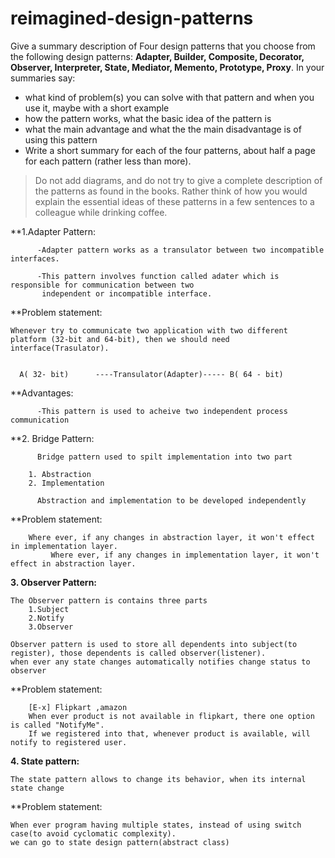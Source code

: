 # reimagined-design-patterns

Give a summary description of Four design patterns that you choose from the following design patterns: **Adapter,  Builder, Composite, Decorator, Observer, Interpreter, State, Mediator, Memento, Prototype, Proxy**. In your summaries say:

- what kind of problem(s) you can solve with that pattern and when you use it, maybe with a short example
- how the pattern works, what the basic idea of the pattern is
- what the main advantage and what the the main disadvantage is of using this pattern
- Write a short summary for each of the four patterns, about half a page for each pattern (rather less than more). 

> Do not add diagrams, and do not try to give a complete description of the patterns as found in the books. Rather think of how you would explain the essential ideas of these patterns in a few sentences to a colleague while drinking coffee.
> 



**1.Adapter Pattern:

          -Adapter pattern works as a transulator between two incompatible interfaces.
          
          -This pattern involves function called adater which is responsible for communication between two 
           independent or incompatible interface.

**Problem statement:

    Whenever try to communicate two application with two different platform (32-bit and 64-bit), then we should need interface(Trasulator).
      
      
      A( 32- bit)      ----Transulator(Adapter)----- B( 64 - bit)


**Advantages:

          -This pattern is used to acheive two independent process communication    
          
          
          
  
**2. Bridge Pattern:
 
          Bridge pattern used to spilt implementation into two part

		1. Abstraction 
		2. Implementation
 
          Abstraction and implementation to be developed independently
          
  **Problem statement:        
              
	    Where ever, if any changes in abstraction layer, it won't effect in implementation layer. 
             Where ever, if any changes in implementation layer, it won't effect in abstraction layer.
	     
	     
	     
	     
**3. Observer Pattern:**

	The Observer pattern is contains three parts 
		1.Subject 
		2.Notify
		3.Observer
	
	Observer pattern is used to store all dependents into subject(to register), those dependents is called observer(listener). 
	when ever any state changes automatically notifies change status to observer
	
**Problem statement:  
		
		[E-x] Flipkart ,amazon
		When ever product is not available in flipkart, there one option is called "NotifyMe". 
		If we registered into that, whenever product is available, will notify to registered user.
		


**4. State pattern:**

	The state pattern allows to change its behavior, when its internal state change
	
**Problem statement: 

	When ever program having multiple states, instead of using switch case(to avoid cyclomatic complexity). 
	we can go to state design pattern(abstract class)
	
